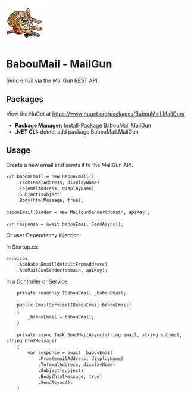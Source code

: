 ﻿![alt text](https://raw.githubusercontent.com/ajtatum/BabouMail/master/assets/Babou-100x100.png "Babou loves mail!") <!-- markdownlint-disable -->

# BabouMail - MailGun  

Send email via the MailGun REST API.

## Packages

View the NuGet at https://www.nuget.org/packages/BabouMail.MailGun/

* **Package Manager:** Install-Package BabouMail.MailGun
* **.NET CLI:** dotnet add package BabouMail.MailGun

## Usage

Create a new email and sends it to the MailGun API.

    var babouEmail = new BabouEmail()
        .From(emalAddress, displayName)
        .To(emalAddress, displayName)
        .Subject(subject)
        .Body(htmlMessage, true);

    babouEmail.Sender = new MailgunSender(domain, apiKey);

    var response = await babouEmail.SendAsync();

Or user Dependency Injection:

In Startup.cs:

    services
        .AddBabouEmail(defaultFromAddress)
        .AddMailGunSender(domain, apiKey);

In a Controller or Service:

        private readonly IBabouEmail _babouEmail;

        public EmailService(IBabouEmail babouEmail)
        {
            _babouEmail = babouEmail;
        }

        private async Task SendMailAsync(string email, string subject, string htmlMessage)
        {
            var response = await _babouEmail
                .From(emailAddress, displayName)
                .To(emalAddress, displayName)
                .Subject(subject)
                .Body(htmlMessage, true)
                .SendAsync();
        }